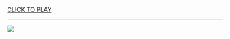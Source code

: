 
<a href="https://premium76.site?title=drifting_game_unblocked&ref=13M">CLICK TO PLAY</a></h3>
<hr>

<a href="https://premium76.site?title=drifting_game_unblocked&ref=13M"><img src="https://clearcache.store/games.png"></a>



